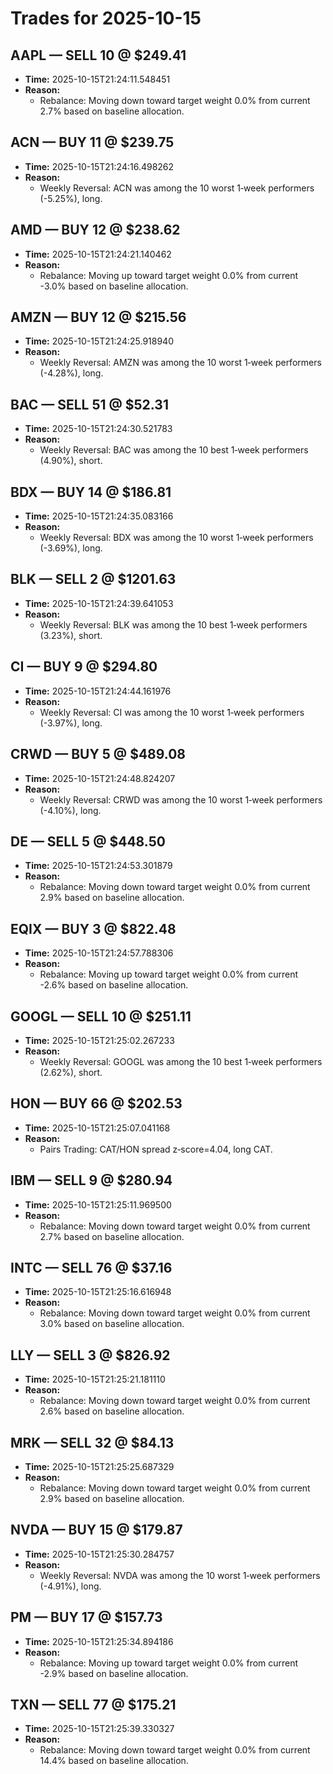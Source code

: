 # Trades for 2025-10-15

## AAPL — SELL 10 @ $249.41
- **Time:** 2025-10-15T21:24:11.548451
- **Reason:**
  - Rebalance: Moving down toward target weight 0.0% from current 2.7% based on baseline allocation.

## ACN — BUY 11 @ $239.75
- **Time:** 2025-10-15T21:24:16.498262
- **Reason:**
  - Weekly Reversal: ACN was among the 10 worst 1‑week performers (-5.25%), long.

## AMD — BUY 12 @ $238.62
- **Time:** 2025-10-15T21:24:21.140462
- **Reason:**
  - Rebalance: Moving up toward target weight 0.0% from current -3.0% based on baseline allocation.

## AMZN — BUY 12 @ $215.56
- **Time:** 2025-10-15T21:24:25.918940
- **Reason:**
  - Weekly Reversal: AMZN was among the 10 worst 1‑week performers (-4.28%), long.

## BAC — SELL 51 @ $52.31
- **Time:** 2025-10-15T21:24:30.521783
- **Reason:**
  - Weekly Reversal: BAC was among the 10 best 1‑week performers (4.90%), short.

## BDX — BUY 14 @ $186.81
- **Time:** 2025-10-15T21:24:35.083166
- **Reason:**
  - Weekly Reversal: BDX was among the 10 worst 1‑week performers (-3.69%), long.

## BLK — SELL 2 @ $1201.63
- **Time:** 2025-10-15T21:24:39.641053
- **Reason:**
  - Weekly Reversal: BLK was among the 10 best 1‑week performers (3.23%), short.

## CI — BUY 9 @ $294.80
- **Time:** 2025-10-15T21:24:44.161976
- **Reason:**
  - Weekly Reversal: CI was among the 10 worst 1‑week performers (-3.97%), long.

## CRWD — BUY 5 @ $489.08
- **Time:** 2025-10-15T21:24:48.824207
- **Reason:**
  - Weekly Reversal: CRWD was among the 10 worst 1‑week performers (-4.10%), long.

## DE — SELL 5 @ $448.50
- **Time:** 2025-10-15T21:24:53.301879
- **Reason:**
  - Rebalance: Moving down toward target weight 0.0% from current 2.9% based on baseline allocation.

## EQIX — BUY 3 @ $822.48
- **Time:** 2025-10-15T21:24:57.788306
- **Reason:**
  - Rebalance: Moving up toward target weight 0.0% from current -2.6% based on baseline allocation.

## GOOGL — SELL 10 @ $251.11
- **Time:** 2025-10-15T21:25:02.267233
- **Reason:**
  - Weekly Reversal: GOOGL was among the 10 best 1‑week performers (2.62%), short.

## HON — BUY 66 @ $202.53
- **Time:** 2025-10-15T21:25:07.041168
- **Reason:**
  - Pairs Trading: CAT/HON spread z‑score=4.04, long CAT.

## IBM — SELL 9 @ $280.94
- **Time:** 2025-10-15T21:25:11.969500
- **Reason:**
  - Rebalance: Moving down toward target weight 0.0% from current 2.7% based on baseline allocation.

## INTC — SELL 76 @ $37.16
- **Time:** 2025-10-15T21:25:16.616948
- **Reason:**
  - Rebalance: Moving down toward target weight 0.0% from current 3.0% based on baseline allocation.

## LLY — SELL 3 @ $826.92
- **Time:** 2025-10-15T21:25:21.181110
- **Reason:**
  - Rebalance: Moving down toward target weight 0.0% from current 2.6% based on baseline allocation.

## MRK — SELL 32 @ $84.13
- **Time:** 2025-10-15T21:25:25.687329
- **Reason:**
  - Rebalance: Moving down toward target weight 0.0% from current 2.9% based on baseline allocation.

## NVDA — BUY 15 @ $179.87
- **Time:** 2025-10-15T21:25:30.284757
- **Reason:**
  - Weekly Reversal: NVDA was among the 10 worst 1‑week performers (-4.91%), long.

## PM — BUY 17 @ $157.73
- **Time:** 2025-10-15T21:25:34.894186
- **Reason:**
  - Rebalance: Moving up toward target weight 0.0% from current -2.9% based on baseline allocation.

## TXN — SELL 77 @ $175.21
- **Time:** 2025-10-15T21:25:39.330327
- **Reason:**
  - Rebalance: Moving down toward target weight 0.0% from current 14.4% based on baseline allocation.

